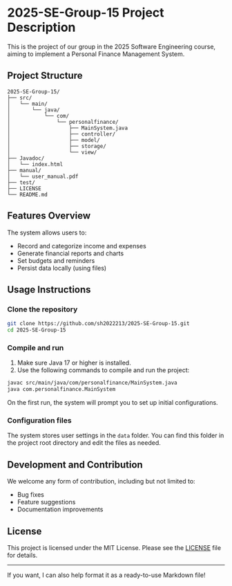 # 2025-SE-Group-15 Project Description

This is the project of our group in the 2025 Software Engineering course, aiming to implement a Personal Finance Management System.

## Project Structure

```
2025-SE-Group-15/
├── src/
│   └── main/
│       └── java/
│           └── com/
│               └── personalfinance/
│                   ├── MainSystem.java
│                   ├── controller/
│                   ├── model/
│                   ├── storage/
│                   └── view/
├── Javadoc/                        
│   └── index.html      
├── manual/                     
│   └── user_manual.pdf    
├── test/       
├── LICENSE
└── README.md
```

## Features Overview

The system allows users to:

* Record and categorize income and expenses
* Generate financial reports and charts
* Set budgets and reminders
* Persist data locally (using files)

## Usage Instructions

### Clone the repository

```bash
git clone https://github.com/sh2022213/2025-SE-Group-15.git
cd 2025-SE-Group-15
```

### Compile and run

1. Make sure Java 17 or higher is installed.
2. Use the following commands to compile and run the project:

```bash
javac src/main/java/com/personalfinance/MainSystem.java
java com.personalfinance.MainSystem
```

On the first run, the system will prompt you to set up initial configurations.

### Configuration files

The system stores user settings in the `data` folder. You can find this folder in the project root directory and edit the files as needed.

## Development and Contribution

We welcome any form of contribution, including but not limited to:

* Bug fixes
* Feature suggestions
* Documentation improvements

## License

This project is licensed under the MIT License. Please see the [LICENSE](LICENSE) file for details.

---

If you want, I can also help format it as a ready-to-use Markdown file!
